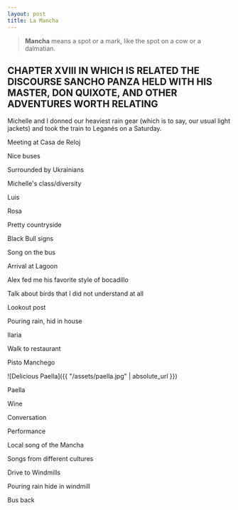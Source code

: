 ```yaml
---
layout: post
title: La Mancha
---
```


> **Mancha** means a spot or a mark, like the spot on a cow or a dalmatian.

## CHAPTER XVIII IN WHICH IS RELATED THE DISCOURSE SANCHO PANZA HELD WITH HIS MASTER, DON QUIXOTE, AND OTHER ADVENTURES WORTH RELATING

Michelle and I donned our heaviest rain gear (which is to say, our usual light
jackets) and took the train to Leganés on a Saturday. 

Meeting at Casa de Reloj

Nice buses

Surrounded by Ukrainians

Michelle's class/diversity

Luis

Rosa

Pretty countryside

Black Bull signs

Song on the bus

Arrival at Lagoon

Alex fed me his favorite style of bocadillo

Talk about birds that I did not understand at all

Lookout post

Pouring rain, hid in house

Ilaria

Walk to restaurant

Pisto Manchego

![Delicious Paella]({{ "/assets/paella.jpg" | absolute_url }})

Paella

Wine

Conversation

Performance

Local song of the Mancha

Songs from different cultures

Drive to Windmills

Pouring rain hide in windmill

Bus back
